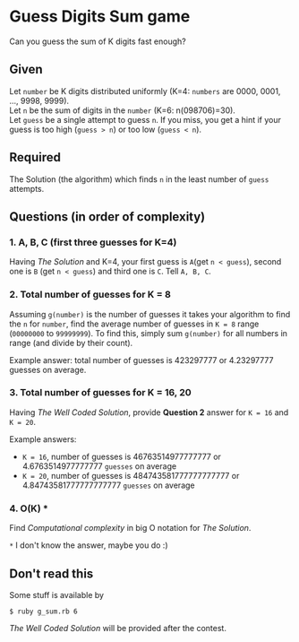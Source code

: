 # Guess Digits Sum game

Can you guess the sum of K digits fast enough?

## Given

Let `number` be K digits distributed uniformly (K=4: `numbers` are 0000, 0001, ..., 9998, 9999).  
Let `n` be the sum of digits in the `number` (K=6: n(098706)=30).  
Let `guess` be a single attempt to guess `n`. If you miss, you get a hint if your guess is too high (`guess > n`) or too low (`guess < n`).

## Required

The Solution (the algorithm) which finds `n` in the least number of `guess` attempts.

## Questions (in order of complexity)

### 1. A, B, C (first three guesses for K=4)

Having *The Solution* and K=4, your first guess is `A`(get `n < guess`), second one is
`B` (get `n < guess`) and third one is `C`. Tell `A, B, C`.

### 2. Total number of guesses for K = 8

Assuming `g(number)` is the number of guesses it takes your algorithm to find the `n` for `number`,
find the average number of guesses in `K = 8` range (`00000000` to `99999999`). To find this, simply
sum `g(number)` for all numbers in range (and divide by their count).

Example answer: total number of guesses is 423297777 or 4.23297777 guesses on average.

### 3. Total number of guesses for K = 16, 20

Having *The Well Coded Solution*, provide **Question 2** answer for `K = 16` and `K = 20`.

Example answers:
- `K = 16`, number of guesses is 46763514977777777 or 4.6763514977777777 `guesses` on average
- `K = 20`, number of guesses is 484743581777777777777 or 4.84743581777777777777 `guesses` on average

### 4. O(K) *

Find *Computational complexity* in big O notation for *The Solution*.

`*` I don't know the answer, maybe you do :)

## Don't read this

Some stuff is available by

    $ ruby g_sum.rb 6

*The Well Coded Solution* will be provided after the contest.
